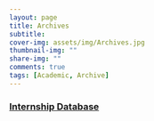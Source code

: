 ```yaml
---
layout: page
title: Archives
subtitle: 
cover-img: assets/img/Archives.jpg
thumbnail-img: ""
share-img: ""
comments: true
tags: [Academic, Archive]
---
```


### [Internship Database](https://docs.google.com/spreadsheets/d/107aPm0ndPipBmG1KSXRTMGBOxa-S0NQ0_oNjztQg91Y/edit#gid=934586854)
